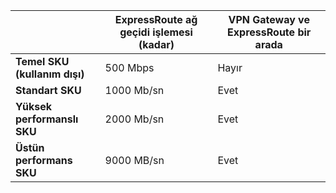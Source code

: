 |  | **ExpressRoute ağ geçidi işlemesi (kadar)** | **VPN Gateway ve ExpressRoute bir arada** |
| --- | --- | --- |
| **Temel SKU (kullanım dışı)** |500 Mbps |Hayır |
| **Standart SKU** |1000 Mb/sn |Evet |
| **Yüksek performanslı SKU** |2000 Mb/sn |Evet |
| **Üstün performans SKU** |9000 MB/sn |Evet |

